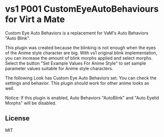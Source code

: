 # vs1 P001 CustomEyeAutoBehaviours for Virt a Mate

Custom Eye Auto Behaviors is a replacement for VaM's Auto Behaviors "Auto Blink".

This plugin was created because the blinking is not enough when the eyes of the Anime style character are big.
With vs1 original blink implementation, you can increase the amount of blink morphs applied and select morphs.
Select the button "Set Example Values For Anime Style" to set sample parameter values suitable for Anime style characters.

The following Look has Custom Eye Auto Behaviors set. You can check the settings and behavior. This plugin should work for other anime looks as well.

Notice: If this plugin is enabled, Auto Behaviors "AutoBlink" and "Auto Eyelid Morphs" will be disabled.

## License

MIT